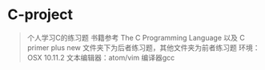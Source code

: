# C-project
 > 个人学习C的练习题
 > 书籍参考 The C Programming Language 以及 C primer plus
 > new 文件夹下为后者练习题，其他文件夹为前者练习题
 > 环境：OSX 10.11.2 文本编辑器：atom/vim  编译器gcc
